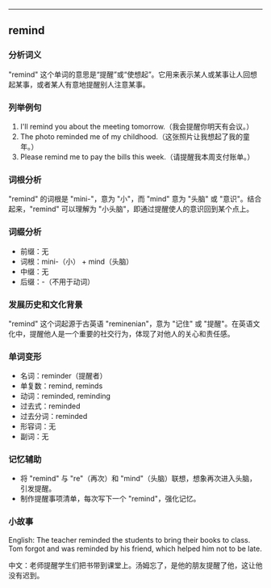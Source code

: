 
---------------
## remind
### 分析词义
"remind" 这个单词的意思是“提醒”或“使想起”。它用来表示某人或某事让人回想起某事，或者某人有意地提醒别人注意某事。

### 列举例句
1. I'll remind you about the meeting tomorrow.（我会提醒你明天有会议。）
2. The photo reminded me of my childhood.（这张照片让我想起了我的童年。）
3. Please remind me to pay the bills this week.（请提醒我本周支付账单。）

### 词根分析
"remind" 的词根是 "mini-"，意为 "小"，而 "mind" 意为 "头脑" 或 "意识"。结合起来，"remind" 可以理解为 "小头脑"，即通过提醒使人的意识回到某个点上。

### 词缀分析
- 前缀：无
- 词根：mini-（小） + mind（头脑）
- 中缀：无
- 后缀：-（不用于动词）

### 发展历史和文化背景
"remind" 这个词起源于古英语 "reminenian"，意为 "记住" 或 "提醒"。在英语文化中，提醒他人是一个重要的社交行为，体现了对他人的关心和责任感。

### 单词变形
- 名词：reminder（提醒者）
- 单复数：remind, reminds
- 动词：reminded, reminding
- 过去式：reminded
- 过去分词：reminded
- 形容词：无
- 副词：无

### 记忆辅助
- 将 "remind" 与 "re"（再次）和 "mind"（头脑）联想，想象再次进入头脑，引发提醒。
- 制作提醒事项清单，每次写下一个 "remind"，强化记忆。

### 小故事
English: The teacher reminded the students to bring their books to class. Tom forgot and was reminded by his friend, which helped him not to be late.

中文：老师提醒学生们把书带到课堂上。汤姆忘了，是他的朋友提醒了他，这让他没有迟到。

